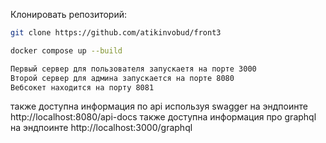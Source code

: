 Клонировать репозиторий:
```sh
git clone https://github.com/atikinvobud/front3
````

```sh
docker compose up --build
````
```sh
Первый сервер для пользователя запускаетя на порте 3000 
Второй сервер для админа запускается на порте 8080
Вебсокет находится на порту 8081
````
также доступна информация по api используя swagger на эндпоинте http://localhost:8080/api-docs
также доступна информация про graphql на эндпоинте http://localhost:3000/graphql

